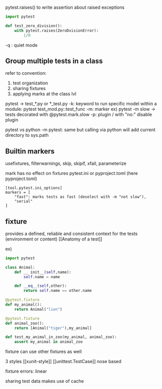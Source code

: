 ---
---

pytest.raises() to write assertion about raised exceptions
```python
import pytest

def test_zero_division():
	with pytest.raises(ZeroDvisionError):
		1/0
```

-q : quiet mode

## Group multiple tests in a class
refer to convention:
1. test organization
2. sharing fixtures
3. applying marks at the class lvl

pytest -> test_*.py or *_test.py
-k: keyword
to run specific model within a module: pytest test_mod.py::test_func
-m: marker ex) pytest -m slow -> tests decorated with @pytest.mark.slow
-p: plugin / with "no:" disable plugin

pytest vs python -m pytest: same but calling via python will add current directory to sys.path

## Builtin markers
usefixtures, filterwarnings, skip, skipif, xfail, parameterize

mark has no effect on fixtures
pytest.ini or pyproject.toml (here pyproject.toml)
```
[tool.pytest.ini_options]
markers = [
	"fast": marks tests as fast (deselect with -m "not slow"),
	"serial"
]
```

## fixture
provides a defined, reliable and consistent context for the tests (environment or content)
[[Anatomy of a test]]

ex)
```python
import pytest

class Animal:
	def __ init__(self,name):
		self.name = name

	def __eq__(self,other):
		return self.name == other.name

@pytest.fixture
def my_animal():
	return Animal("lion")

@pytest.fixture
def animal_zoo():
	return [Animal("tiger"),my_animal]

def test_my_animal_in_zoo(my_animal, animal_zoo):
	assert my_animal in animal_zoo

```

fixture can use other fixtures as well

3 styles
[[xunit-style]]
[[unittest.TestCase]]
nose based

fixture errors: linear

sharing test data makes use of cache

